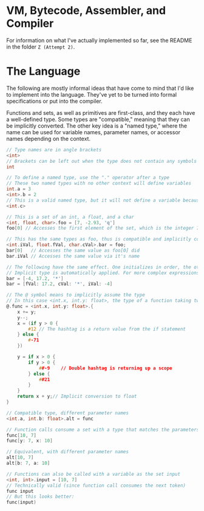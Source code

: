 # VM, Bytecode, Assembler, and Compiler

For information on what I've actually implemented so far, see the README in the folder `Z (Attempt 2)`.

# The Language

The following are mostly informal ideas that have come to mind that I'd like to implement into the language. They've yet to be turned into formal specifications or put into the compiler.

Functions and sets, as well as primitives are first-class, and they each have a well-defined type. Some types are "compatible," meaning that they can be implicitly converted. The other key idea is a "named type," where the name can be used for variable names, parameter names, or accessor names depending on the context.
```c
// Type names are in angle brackets
<int>
// Brackets can be left out when the type does not contain any symbols
int

// To define a named type, use the "." operator after a type
// These two named types with no other context will define variables
int.a = 3
<int>.b = 2
// This is a valid named type, but it will not define a variable because the name is inside the brackets
<int.c>

// This is a set of an int, a float, and a char
<int, float, char>.foo = [7, -2.93, 'q']
foo[0] // Accesses the first element of the set, which is the integer 7

// This has the same types as foo, thus is compatible and implicitly converted
<int.iVal, float.fVal, char.cVal>.bar = foo;
bar[0]   // Accesses the same value as foo[0] did
bar.iVal // Accesses the same value via it's name

// The following have the same effect. One initializes in order, the other using the names of types
// Implicit type is automatically applied. For more complex expressions, implicit type 'cascades' until it hits a defined type
bar = [-4, 17.2, '*']
bar = [fVal: 17.2, cVal: '*', iVal: -4]

// The @ symbol means to implicitly assume the type
// In this case <int.x, int.y: float>, the type of a function taking two integer values (named x and y), and returning a float
@.func = <int.x, int.y: float>.{
    x += y;
    y--;
    x = (if y > 0 {
        #12 // The hashtag is a return value from the if statement
    } else {
        #-71
    })

    y = if x > 0 {
        if y > 0 {
            ##-9    // Double hashtag is returning up a scope
        } else {
            ##21
        }
    }
    return x + y;// Implicit conversion to float
}

// Compatible type, different parameter names
<int.a, int.b: float>.alt = func

// Function calls consume a set with a type that matches the parameters. The set can be created using parameter names
func[10, 7]
func[y: 7, x: 10]

// Equivalent, with different parameter names
alt[10, 7]
alt[b: 7, a: 10]

// Functions can also be called with a variable as the set input
<int, int>.input = [10, 7]
// Technically valid (since function call consumes the next token)
func input
// But this looks better:
func(input)
```















